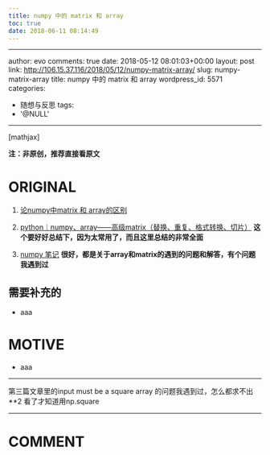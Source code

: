 ```yaml
---
title: numpy 中的 matrix 和 array
toc: true
date: 2018-06-11 08:14:49
---
```

---
author: evo
comments: true
date: 2018-05-12 08:01:03+00:00
layout: post
link: http://106.15.37.116/2018/05/12/numpy-matrix-array/
slug: numpy-matrix-array
title: numpy 中的 matrix 和 array
wordpress_id: 5571
categories:
- 随想与反思
tags:
- '@NULL'
---

<!-- more -->

[mathjax]

**注：非原创，推荐直接看原文**


# ORIGINAL





 	
  1. [论numpy中matrix 和 array的区别](https://blog.csdn.net/vincentlipan/article/details/20717163)

 	
  2. [python︱numpy、array——高级matrix（替换、重复、格式转换、切片）](https://blog.csdn.net/sinat_26917383/article/details/52290505) **这个要好好总结下，因为太常用了，而且这里总结的非常全面**

 	
  3. [numpy 笔记](https://blog.csdn.net/niuniuyuh/article/details/71213179) **很好，都是关于array和matrix的遇到的问题和解答，有个问题我遇到过**




## 需要补充的





 	
  * aaa




# MOTIVE





 	
  * aaa





* * *





第三篇文章里的input must be a square array 的问题我遇到过，怎么都求不出**2 看了才知道用np.square





















* * *





# COMMENT



